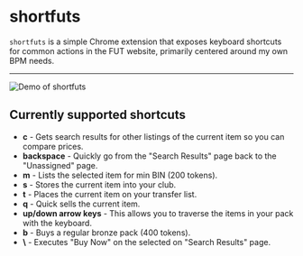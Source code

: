 # shortfuts

`shortfuts` is a simple Chrome extension that exposes keyboard shortcuts for common actions in the FUT website, primarily centered around my own BPM needs.

---

![Demo of shortfuts](https://raw.githubusercontent.com/martellaj/shortfuts/master/demo.gif)

## Currently supported shortcuts
* **c** - Gets search results for other listings of the current item so you can compare prices.
* **backspace** - Quickly go from the "Search Results" page back to the "Unassigned" page.
* **m** - Lists the selected item for min BIN (200 tokens).
* **s** - Stores the current item into your club.
* **t** - Places the current item on your transfer list.
* **q** - Quick sells the current item.
* **up/down arrow keys** - This allows you to traverse the items in your pack with the keyboard.
* **b** - Buys a regular bronze pack (400 tokens).
* **\\** - Executes "Buy Now" on the selected on "Search Results" page.


